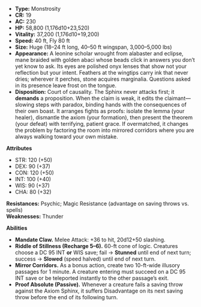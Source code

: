 - **Type:** Monstrosity
- **CR:** 19
- **AC:** 230
- **HP:** 58,800 (1,176d10+23,520)
- **Vitality:** 37,200 (1,176d10+19,200)
- **Speed:** 40 ft, Fly 80 ft
- **Size:** Huge (18–24 ft long, 40–50 ft wingspan, 3,000–5,000 lbs)
- **Appearance:** A leonine scholar wrought from alabaster and eclipse, mane braided with golden abaci whose beads click in answers you don’t yet know to ask. Its eyes are polished onyx lenses that show not your reflection but your intent. Feathers at the wingtips carry ink that never dries; wherever it perches, stone acquires marginalia. Questions asked in its presence leave frost on the tongue.
- **Disposition:** Court of causality. The Sphinx never attacks first; it **demands** a proposition. When the claim is weak, it edits the claimant—slowing steps with paradox, binding hands with the consequences of their own boast. It arranges fights as proofs: isolate the lemma (your healer), dismantle the axiom (your formation), then present the theorem (your defeat) with terrifying, patient grace. If overmatched, it changes the problem by factoring the room into mirrored corridors where you are always walking toward your own mistake.

**Attributes**
- STR: 120 (+50)
- DEX: 90 (+37)
- CON: 120 (+50)
- INT: 100 (+40)
- WIS: 90 (+37)
- CHA: 80 (+32)

**Resistances:** Psychic; Magic Resistance (advantage on saving throws vs. spells)  
**Weaknesses:** Thunder

**Abilities**
- **Mandate Claw.** Melee Attack: +36 to hit, 20d12+50 slashing.
- **Riddle of Stillness (Recharge 5–6).** 60-ft cone of logic. Creatures choose a DC 95 INT **or** WIS save; fail → **Stunned** until end of next turn; success → **Slowed** (speed halved) until end of next turn.
- **Mirror Corridors.** As a bonus action, create two 10-ft-wide illusory passages for 1 minute. A creature entering must succeed on a DC 95 INT save or be teleported instantly to the other passage’s exit.
- **Proof Absolute (Passive).** Whenever a creature fails a saving throw against the Axiom Sphinx, it suffers Disadvantage on its next saving throw before the end of its following turn.
